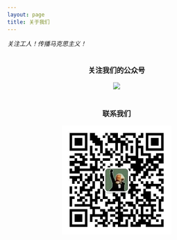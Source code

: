 ```yaml
---
layout: page
title: 关于我们
---
```


*关注工人！传播马克思主义！*
<br>
<br>

<div style="text-align:center">
<h3>关注我们的公众号</h3>
<img src="/images/gongzhonghao.jpg" width="50%"></div>

<br>

<div style="text-align:center">
<h3>联系我们</h3>
<img src="/images/weixin.jpg" width="50%"></div>
